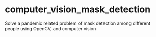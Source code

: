 # computer_vision_mask_detection
Solve a pandemic related problem of mask detection among different people using OpenCV, and computer vision
